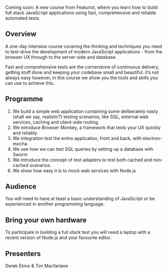 Coming soon: A new course from Featurist, where you learn how to build full stack JavaScript applications using fast, comprehensive and reliable automated tests.

## Overview

A one-day intensive course covering the thinking and techniques you need to test-drive the development of modern JavaScript applications - from the browser UX through to the server-side and database.

Fast and comprehensive tests are the cornerstone of continuous delivery, getting stuff done and keeping your codebase small and beautiful. it’s not always easy however, in this course we show you the tools and skills you can use to achieve this.

## Programme

1.  We build a simple web application containing some deliberately nasty (shall we say, realistic?) testing scenarios, like SQL, external web services, caching and client-side routing.
2.  We introduce Browser Monkey, a framework that tests your UX quickly and reliably.
3.  We integration test the entire application, front and back, with electron-mocha.
4.  We see how we can test SQL queries by setting up a database with Sworm
5.  We introduce the concept of test adapters to test both cached and non-cached scenarios.
6.  We show how easy it is to mock web services with Node.js

## Audience

You will need to have at least a basic understanding of JavaScript or be experienced in another programming language.

## Bring your own hardware

To participate in building a full stack test you will need a laptop with a recent version of Node.js and your favourite editor.

## Presenters

Derek Ekins & Tim Macfarlane
